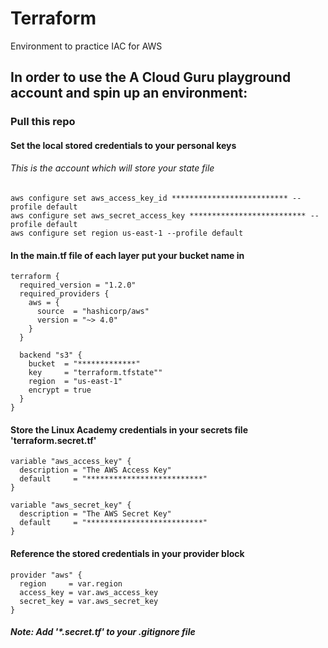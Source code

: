 # Terraform

Environment to practice IAC for AWS

## In order to use the A Cloud Guru playground account and spin up an environment:

### Pull this repo 
#### Set the local stored credentials to your personal keys
###### This is the account which will store your state file
```
aws configure set aws_access_key_id ************************** --profile default
aws configure set aws_secret_access_key ************************** --profile default
aws configure set region us-east-1 --profile default
```

#### In the main.tf file of each layer put your bucket name in
```
terraform {
  required_version = "1.2.0"
  required_providers {
    aws = {
      source  = "hashicorp/aws"
      version = "~> 4.0"
    }
  }

  backend "s3" {
    bucket  = "*************"
    key     = "terraform.tfstate""
    region  = "us-east-1"
    encrypt = true
  }
}
```

#### Store the Linux Academy credentials in your secrets file 'terraform.secret.tf'
```
variable "aws_access_key" {
  description = "The AWS Access Key"
  default     = "**************************"
}

variable "aws_secret_key" {
  description = "The AWS Secret Key"
  default     = "**************************"
}
```

#### Reference the stored credentials in your provider block
```
provider "aws" {
  region     = var.region
  access_key = var.aws_access_key
  secret_key = var.aws_secret_key
}
```

##### Note: Add '*.secret.tf' to your .gitignore file
